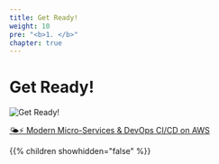 ```yaml
---
title: Get Ready!
weight: 10
pre: "<b>1. </b>"
chapter: true
---
```


# Get Ready!

![Get Ready!](/images/introduction/get-ready.png)

[🌤️⚡ Modern Micro-Services & DevOps CI/CD on AWS]()

{{% children showhidden="false" %}}